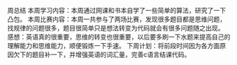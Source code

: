 周总结
本周学习内容：本周通过网课和书本自学了一些简单的算法，研究了一下凸包。
本周比赛内容：本周一共参与了两场比赛，发现很多题目都是思维问题，找规律的问题很多，题目很简单只是想法转变为代码就会有很多问题随之出现。
感想：英语真的很重要，思维的转变也很重要，以后要多刷一下水题来提高自己的理解能力和思维能力，顺便锻炼一下手速。
下周计划：将前段时间因为各方面原因欠下的题目补一下，并增强英语的词汇量，完善c语言结课代码。

